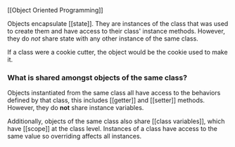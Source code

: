 [[Object Oriented Programming]]

Objects encapsulate [[state]]. They are instances of the class that was used to create them and have access to their class' instance methods. However, they do _not_ share state with any other instance of the same class. 

If a class were a cookie cutter, the object would be the cookie used to make it. 

### What is shared amongst objects of the same class?
Objects instantiated from the same class all have access to the behaviors defined by that class, this includes [[getter]] and [[setter]] methods. However, they do **not** share instance variables. 

Additionally, objects of the same class also share [[class variables]], which have [[scope]] at the class level. Instances of a class have access to the same value so overriding affects all instances. 


